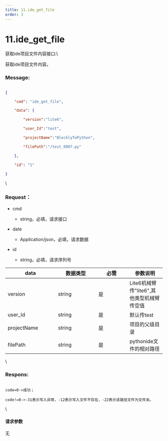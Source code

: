 ```yaml
---
title: 11.ide_get_file
order: 3
---
```

# 11.ide\_get\_file



 



获取ide项目文件内容接口:\

获取ide项目文件内容。



### Message:  



```json

{

    "cmd": "ide_get_file",

    "data": {

        "version":"lite6",

        "user_Id":"test",

        "projectName":"BlocklyToPython",

        "filePath":"/test_0907.py"

    },

    "id": "1"

}

```



\





### Request：    



* cmd

  * string，必填，请求接口

* date

  * Application/json，必填，请求数据

* id

  * string，必填，请求序列号



<table><thead><tr><th width="145">data</th><th width="113">数据类型</th><th width="84">必需</th><th>参数说明</th></tr></thead><tbody><tr><td>version</td><td>string</td><td>是</td><td>Lite6机械臂传"lite6",其他类型机械臂传空值</td></tr><tr><td>user_Id</td><td>string</td><td>是</td><td>默认传test</td></tr><tr><td>projectName</td><td>string</td><td>是</td><td>项目的父级目录</td></tr><tr><td>filePath</td><td>string</td><td>是</td><td>pythonide文件的相对路径</td></tr></tbody></table>



\





### Respons:     



```

code=0->成功；

code!=0->-31表示写入异常，-12表示写入文件不存在，-22表示该路径文件为文件夹。

```



\





#### 请求参数



无
